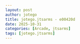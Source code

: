```yaml
---
layout: post
author: jotego
title: jotego.jtsarms - e00420d
date: 2025-10-31
categories: [Arcade, jtsarms]
tags: [jotego.jtsarms]
---
```


